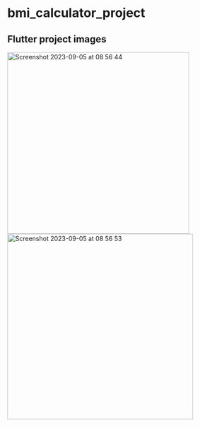 # bmi_calculator_project

## Flutter project images

<img width="411" alt="Screenshot 2023-09-05 at 08 56 44" src="https://github.com/MatheusChignolli/bmi-calculator-with-flutter/assets/42878321/d94fc853-aa01-4a26-bde5-6544632a9f8b">
<img width="420" alt="Screenshot 2023-09-05 at 08 56 53" src="https://github.com/MatheusChignolli/bmi-calculator-with-flutter/assets/42878321/1a7ae9c6-a8a5-473c-bd4c-e6871573bdd9">
